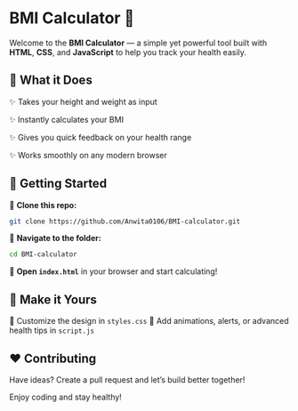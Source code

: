 # BMI Calculator 💪

Welcome to the **BMI Calculator** — a simple yet powerful tool built with **HTML**, **CSS**, and **JavaScript** to help you track your health easily.

## 🎯 What it Does

✨ Takes your height and weight as input

✨ Instantly calculates your BMI

✨ Gives you quick feedback on your health range

✨ Works smoothly on any modern browser

## 🚀 Getting Started

🔹 **Clone this repo:**

```bash
git clone https://github.com/Anwita0106/BMI-calculator.git
```

🔹 **Navigate to the folder:**

```bash
cd BMI-calculator
```

🔹 **Open `index.html`** in your browser and start calculating!

## 🎨 Make it Yours

🌟 Customize the design in `styles.css`
🌟 Add animations, alerts, or advanced health tips in `script.js`

## ❤️ Contributing

Have ideas? Create a pull request and let’s build better together!

 Enjoy coding and stay healthy!
